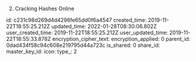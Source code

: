 2. Cracking Hashes Online

id: c231c98d269d4d4298fe65dd0f6a4547
created_time: 2019-11-22T18:55:25.212Z
updated_time: 2022-01-28T08:30:06.802Z
user_created_time: 2019-11-22T18:55:25.212Z
user_updated_time: 2019-11-22T18:55:33.878Z
encryption_cipher_text: 
encryption_applied: 0
parent_id: 0dad434f58c94c608e219795d44a723c
is_shared: 0
share_id: 
master_key_id: 
icon: 
type_: 2